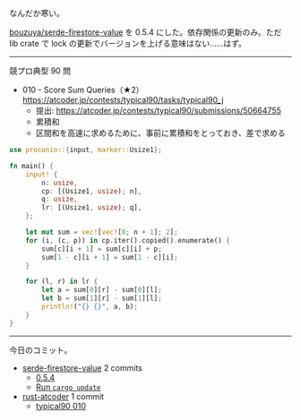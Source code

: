 なんだか寒い。

[bouzuya/serde-firestore-value] を 0.5.4 にした。依存関係の更新のみ。ただ lib crate で lock の更新でバージョンを上げる意味はない……はず。

---

競プロ典型 90 問

- 010 - Score Sum Queries（★2）
  <https://atcoder.jp/contests/typical90/tasks/typical90_j>
  - 提出: <https://atcoder.jp/contests/typical90/submissions/50664755>
  - 累積和
  - 区間和を高速に求めるために、事前に累積和をとっておき、差で求める

```rust
use proconio::{input, marker::Usize1};

fn main() {
    input! {
        n: usize,
        cp: [(Usize1, usize); n],
        q: usize,
        lr: [(Usize1, usize); q],
    };

    let mut sum = vec![vec![0; n + 1]; 2];
    for (i, (c, p)) in cp.iter().copied().enumerate() {
        sum[c][i + 1] = sum[c][i] + p;
        sum[1 - c][i + 1] = sum[1 - c][i];
    }

    for (l, r) in lr {
        let a = sum[0][r] - sum[0][l];
        let b = sum[1][r] - sum[1][l];
        println!("{} {}", a, b);
    }
}
```

---

今日のコミット。

- [serde-firestore-value](https://github.com/bouzuya/serde-firestore-value) 2 commits
  - [0.5.4](https://github.com/bouzuya/serde-firestore-value/commit/4ed168808fe05a2b4e10ad890b0a72cb163f0b0d)
  - [Run `cargo update`](https://github.com/bouzuya/serde-firestore-value/commit/679951b22e717ceb0aece2aa37b661e05f857f87)
- [rust-atcoder](https://github.com/bouzuya/rust-atcoder) 1 commit
  - [typical90 010](https://github.com/bouzuya/rust-atcoder/commit/2800fd48625ba9b03236ca44df47b0343b5b0943)

[bouzuya/serde-firestore-value]: https://github.com/bouzuya/serde-firestore-value
